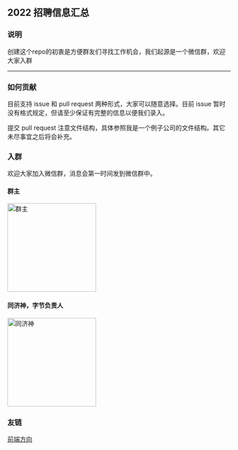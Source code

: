 ## 2022 招聘信息汇总

### 说明

创建这个repo的初衷是方便群友们寻找工作机会，我们起源是一个微信群，欢迎大家入群

---

### 如何贡献

目前支持 issue 和 pull request 两种形式，大家可以随意选择。目前 issue 暂时没有格式规定，但请至少保证有完整的信息以便我们录入。

提交 pull request 注意文件结构，具体参照我是一个例子公司的文件结构。其它未尽事宜之后将会补充。

### 入群

欢迎大家加入微信群，消息会第一时间发到微信群中。

#### 群主

<img src="imgs/groupLeaderWechat.jpeg" alt="群主" width = 200 />

#### 同济神，字节负责人

<img src="imgs/tongjiGod.jpeg" alt="同济神" width = 200 />

### 友链

[前端方向](https://github.com/wjq990112/Front-End-Recruitment)
